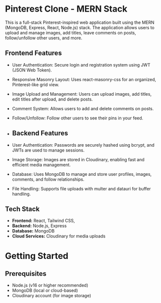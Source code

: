 # Pinterest Clone - MERN Stack

This is a full-stack Pinterest-inspired web application built using the MERN (MongoDB, Express, React, Node.js) stack. The application allows users to upload and manage images, add titles, leave comments on posts, follow/unfollow other users, and more.

## Frontend Features

- User Authentication: Secure login and registration system using JWT (JSON Web Token).
- Responsive Masonry Layout: Uses react-masonry-css for an organized, Pinterest-like grid view.
- Image Upload and Management: Users can upload images, add titles, edit titles after upload, and delete posts.
- Comment System: Allows users to add and delete comments on posts.
- Follow/Unfollow: Follow other users to see their pins in your feed.

- ## Backend Features
- User Authentication: Passwords are securely hashed using bcrypt, and JWTs are used to manage sessions.
- Image Storage: Images are stored in Cloudinary, enabling fast and efficient media management.
- Database: Uses MongoDB to manage and store user profiles, images, comments, and follow relationships.
- File Handling: Supports file uploads with multer and datauri for buffer handling.

## Tech Stack

- **Frontend:** React, Tailwind CSS, 
- **Backend:** Node.js, Express
- **Database:**  MongoDB
- **Cloud Services:** Cloudinary for media uploads

# Getting Started
## Prerequisites

- Node.js (v16 or higher recommended)
- MongoDB (local or cloud-based)
- Cloudinary account (for image storage)

